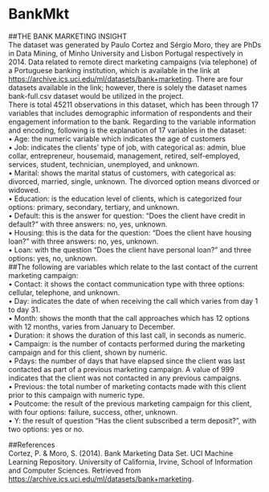 # BankMkt  
##THE BANK MARKETING INSIGHT  
The dataset was generated by Paulo Cortez and Sérgio Moro, they are PhDs in Data Mining, of Minho University and Lisbon Portugal respectively in 2014. Data related to remote direct marketing campaigns (via telephone) of a Portuguese banking institution, which is available in the link at https://archive.ics.uci.edu/ml/datasets/bank+marketing. There are four datasets available in the link; however, there is solely the dataset names bank-full.csv dataset would be utilized in the project.  
There is total 45211 observations in this dataset, which has been through 17 variables that includes demographic information of respondents and their engagement information to the bank. Regarding to the variable information and encoding, following is the explanation of 17 variables in the dataset:    
•	Age: the numeric variable which indicates the age of customers  
•	Job: indicates the clients’ type of job, with categorical as: admin, blue collar, entrepreneur, housemaid, management, retired, self-employed, services, student, technician, unemployed, and unknown.  
•	Marital: shows the marital status of customers, with categorical as: divorced, married, single, unknown. The divorced option means divorced or widowed.  
•	Education: is the education level of clients, which is categorized four options: primary, secondary, tertiary, and unknown.  
•	Default: this is the answer for question: “Does the client have credit in default?” with three answers: no, yes, unknown.  
•	Housing: this is the data for the question: “Does the client have housing loan?” with three answers: no, yes, unknown.  
•	Loan: with the question “Does the client have personal loan?” and three options: yes, no, unknown.  
##The following are variables which relate to the last contact of the current marketing campaign:  
•	Contact: it shows the contact communication type with three options: cellular, telephone, and unknown.  
•	Day: indicates the date of when receiving the call which varies from day 1 to day 31.  
•	Month: shows the month that the call approaches which has 12 options with 12 months, varies from January to December.  
•	Duration: it shows the duration of this last call, in seconds as numeric.  
•	Campaign: is the number of contacts performed during the marketing campaign and for this client, shown by numeric.  
•	Pdays: the number of days that have elapsed since the client was last contacted as part of a previous marketing campaign. A value of 999 indicates that the client was not contacted in any previous campaigns.  
•	Previous: the total number of marketing contacts made with this client prior to this campaign with numeric type.  
•	Poutcome: the result of the previous marketing campaign for this client, with four options: failure, success, other, unknown.  
•	Y: the result of question “Has the client subscribed a term deposit?”, with two options: yes or no.
  
##References  
Cortez, P. & Moro, S. (2014). Bank Marketing Data Set. UCI Machine Learning Repository. University of California, Irvine, School of Information and Computer Sciences. Retrieved from https://archive.ics.uci.edu/ml/datasets/bank+marketing.
